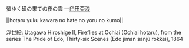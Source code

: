 螢ゆく磧の果ての夜の雲
—[臼田亞浪](https://ja.wikipedia.org/wiki/臼田亞浪)

||hotaru yuku kawara no hate no yoru no kumo||

浮世絵: Utagawa Hiroshige II, Fireflies at Ochiai (Ochiai hotaru), from the series The Pride of Edo, Thirty-six Scenes (Edo jiman sanjû rokkei), 1864